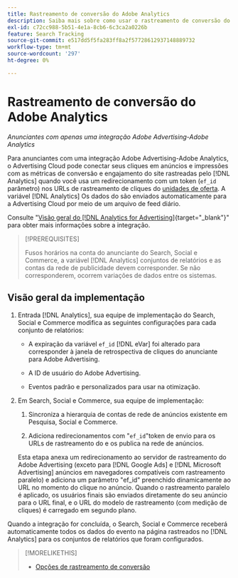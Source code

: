 ```yaml
---
title: Rastreamento de conversão do Adobe Analytics
description: Saiba mais sobre como usar o rastreamento de conversão do Adobe Analytics para suas campanhas no Adobe Advertising.
exl-id: c72cc988-5b51-4e1a-8cb6-6c3ca2a0226b
feature: Search Tracking
source-git-commit: e517dd5f5fa283ff8a2f57728612937148889732
workflow-type: tm+mt
source-wordcount: '297'
ht-degree: 0%

---
```


# Rastreamento de conversão do Adobe Analytics

*Anunciantes com apenas uma integração Adobe Advertising-Adobe Analytics*

Para anunciantes com uma integração Adobe Advertising-Adobe Analytics, o Advertising Cloud pode conectar seus cliques em anúncios e impressões com as métricas de conversão e engajamento do site rastreadas pelo [!DNL Analytics] quando você usa um redirecionamento com um token (`ef_id` parâmetro) nos URLs de rastreamento de cliques do [unidades de oferta](/help/search-social-commerce/glossary.md#a-b). A variável [!DNL Analytics] Os dados do são enviados automaticamente para a Advertising Cloud por meio de um arquivo de feed diário.

Consulte &quot;[Visão geral do [!DNL Analytics for Advertising]](https://experienceleague.adobe.com/docs/advertising-cloud/dsp/integrations/analytics/overview.html){target="_blank"}&quot; para obter mais informações sobre a integração.

>[!PREREQUISITES]
>
> Fusos horários na conta do anunciante do Search, Social e Commerce, a variável [!DNL Analytics] conjuntos de relatórios e as contas da rede de publicidade devem corresponder. Se não corresponderem, ocorrem variações de dados entre os sistemas.

## Visão geral da implementação

1. Entrada [!DNL Analytics], sua equipe de implementação do Search, Social e Commerce modifica as seguintes configurações para cada conjunto de relatórios:

   * A expiração da variável `ef_id` [!DNL eVar] foi alterado para corresponder à janela de retrospectiva de cliques do anunciante para Adobe Advertising.

   * A ID de usuário do Adobe Advertising.

   * Eventos padrão e personalizados para usar na otimização.

1. Em Search, Social e Commerce, sua equipe de implementação:

   1. Sincroniza a hierarquia de contas de rede de anúncios existente em Pesquisa, Social e Commerce.

   1. Adiciona redirecionamentos com &quot;`ef_id`&quot;token de envio para os URLs de rastreamento do e os publica na rede de anúncios.

   Esta etapa anexa um redirecionamento ao servidor de rastreamento do Adobe Advertising (exceto para [!DNL Google Ads] e [!DNL Microsoft Advertising] anúncios em navegadores compatíveis com rastreamento paralelo) e adiciona um parâmetro &quot;ef_id&quot; preenchido dinamicamente ao URL no momento do clique no anúncio. Quando o rastreamento paralelo é aplicado, os usuários finais são enviados diretamente do seu anúncio para o URL final, e o URL do modelo de rastreamento (com medição de cliques) é carregado em segundo plano.

Quando a integração for concluída, o Search, Social e Commerce receberá automaticamente todos os dados do evento na página rastreados no [!DNL Analytics] para os conjuntos de relatórios que foram configurados.

>[!MORELIKETHIS]
>
>* [Opções de rastreamento de conversão](conversion-tracking-about.md)
